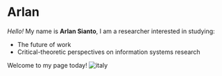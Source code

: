 # Arlan

_Hello!_ My name is **Arlan Sianto**, I am a researcher interested in studying:

- The future of work
- Critical-theoretic perspectives on information systems research

Welcome to my page today!
![italy](https://user-images.githubusercontent.com/103164836/162121152-cf154684-5650-48dd-984f-a74c2f8bdbea.png)
